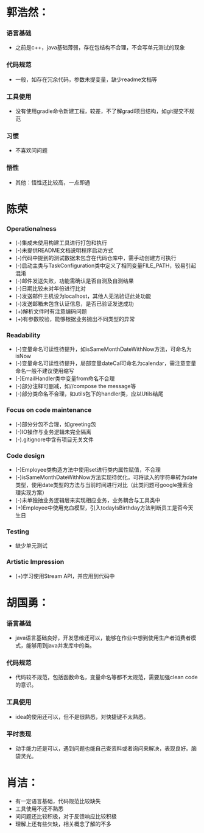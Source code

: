 # 郭浩然：

### 语言基础
 * 之前是c++，java基础薄弱，存在包结构不合理，不会写单元测试的现象
### 代码规范
 * 一般，如存在冗余代码，参数未提变量，缺少readme文档等
### 工具使用
 * 没有使用gradle命令新建工程，较差，不了解gradl项目结构，如git提交不规范
### 习惯
 * 不喜欢问问题
### 悟性
 * 其他：悟性还比较高，一点即通

# 陈荣
### Operationalness

- (-)集成未使用构建工具进行打包和执行
- (-)未提供README文档说明程序启动方式
- (-)代码中提到的测试数据未包含在代码仓库中，需手动创建方可执行
- (-)启动主类与TaskConfiguration类中定义了相同变量FILE_PATH，较易引起混淆
- (-)邮件发送失败，功能需确认是否自测及自测结果
- (-)日期比较未对年份进行比对
- (-)发送邮件主机设为localhost，其他人无法验证此处功能
- (-)发送邮箱未包含认证信息，是否已验证发送成功
- (+)解析文件时有注意编码问题
- (+)有参数校验，能够根据业务抛出不同类型的异常

### Readability 

- (-)变量命名可读性待提升，如isSameMonthDateWithNow方法，可命名为isNow
- (-)变量命名可读性待提升，局部变量dateCal可命名为calendar，需注意变量命名一般不建议使用缩写
- (-)EmailHandler类中变量from命名不合理
- (-)部分注释可删减，如//compose the message等
- (-)部分类命名不合理，如utils包下的handler类，应以Utils结尾

### Focus on code maintenance 

- (-)部分分包不合理，如greeting包
- (-)IO操作与业务逻辑未完全隔离
- (-).gitignore中含有项目无关文件

### Code design

- (-)Employee类构造方法中使用set进行类内属性赋值，不合理
- (-)isSameMonthDateWithNow方法实现待优化，可将读入的字符串转为date类型，使用date类型的方法与当前时间进行对比（此类问题可google搜索合理实现方案）
- (-)未单独抽业务逻辑层来实现相应业务，业务耦合与工具类中
- (+)Employee中使用充血模型，引入todayIsBirthday方法判断员工是否今天生日

### Testing 

- 缺少单元测试

### Artistic Impression 

- (+)学习使用Stream API，并应用到代码中

# 胡国勇：
### 语言基础
* java语言基础良好，开发思维还可以，能够在作业中想到使用生产者消费者模式，能够用到java并发库中的类。
### 代码规范
* 代码较不规范，包括函数命名，变量命名等都不太规范，需要加强clean code的意识。
### 工具使用
* idea的使用还可以，但不是很熟悉，对快捷键不太熟悉。
### 平时表现
* 动手能力还是可以，遇到问题也能自己查资料或者询问来解决，表现良好。脑袋灵光。

# 肖洁：
* 有一定语言基础，代码规范比较缺失
* 工具使用不还不熟悉
* 问问题还比较积极，对于反馈响应比较积极
* 理解上还有些欠缺，相关概念了解的不多
